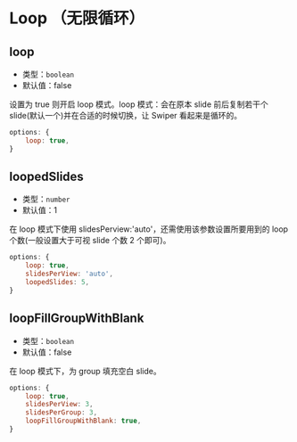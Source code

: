 # Loop （无限循环）

## loop

- 类型：`boolean`
- 默认值：false

设置为 true 则开启 loop 模式。loop 模式：会在原本 slide 前后复制若干个 slide(默认一个)并在合适的时候切换，让 Swiper 看起来是循环的。

```js
options: {
    loop: true,
}
```

## loopedSlides

- 类型：`number`
- 默认值：1

在 loop 模式下使用 slidesPerview:'auto'，还需使用该参数设置所要用到的 loop 个数(一般设置大于可视 slide 个数 2 个即可)。

```js
options: {
    loop: true,
    slidesPerView: 'auto',
    loopedSlides: 5,
}
```

## loopFillGroupWithBlank

- 类型：`boolean`
- 默认值：false

在 loop 模式下，为 group 填充空白 slide。

```js
options: {
    loop: true,
    slidesPerView: 3,
    slidesPerGroup: 3,
    loopFillGroupWithBlank: true,
}
```
